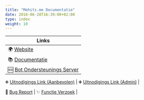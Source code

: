```yaml
---
title: "Mehits.me Documentatie"
date: 2018-06-28T16:39:00+02:00
type: index
weight: 10
---
```


Links |
--- |
🌍 [Website](https://mehits.me/) |
📚 [Documentatie](https://docs.mehits.me/) |
🆘 [Bot Ondersteunings Server](https://discord.gg/dWSgwcsv8X) |

➕ [Uitnodigings Link (Aanbevolen)](https://discord.com/oauth2/authorize?&client_id=832610442438246400&scope=applications.commands+bot&permissions=279113624822) |
➕ [Uitnodigings Link (Admin)](https://discord.com/oauth2/authorize?&client_id=832610442438246400&scope=applications.commands+bot&permissions=8) |

🐛 [Bug Report](https://github.com/Mehits-me/Mehits.me/issues/new?assignees=JokeDevil&labels=bug&template=bug_report.yml&title=%5BBUG%5D%3A+) |
✨ [Functie Verzoek](https://github.com/Mehits-me/Mehits.me/issues/new?assignees=JokeDevil&labels=enhancement&template=feature_request.yml&title=%5BFEAT%5D%3A+) |